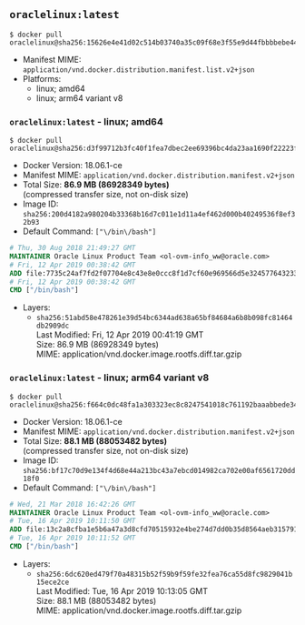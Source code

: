 ## `oraclelinux:latest`

```console
$ docker pull oraclelinux@sha256:15626e4e41d02c514b03740a35c09f68e3f55e9d44fbbbbebe4431bc0c017d48
```

-	Manifest MIME: `application/vnd.docker.distribution.manifest.list.v2+json`
-	Platforms:
	-	linux; amd64
	-	linux; arm64 variant v8

### `oraclelinux:latest` - linux; amd64

```console
$ docker pull oraclelinux@sha256:d3f99712b3fc40f1fea7dbec2ee69396bc4da23aa1690f22223f8da7ed9bc413
```

-	Docker Version: 18.06.1-ce
-	Manifest MIME: `application/vnd.docker.distribution.manifest.v2+json`
-	Total Size: **86.9 MB (86928349 bytes)**  
	(compressed transfer size, not on-disk size)
-	Image ID: `sha256:200d4182a980204b33368b16d7c011e1d11a4ef462d000b40249536f8ef32b93`
-	Default Command: `["\/bin\/bash"]`

```dockerfile
# Thu, 30 Aug 2018 21:49:27 GMT
MAINTAINER Oracle Linux Product Team <ol-ovm-info_ww@oracle.com>
# Fri, 12 Apr 2019 00:38:42 GMT
ADD file:7735c24af7fd2f07704e8c43e8e0ccc8f1d7cf60e969566d5e3245776432333f in / 
# Fri, 12 Apr 2019 00:38:42 GMT
CMD ["/bin/bash"]
```

-	Layers:
	-	`sha256:51abd58e478261e39d54bc6344ad638a65bf84684a6b8b098fc81464db2909dc`  
		Last Modified: Fri, 12 Apr 2019 00:41:19 GMT  
		Size: 86.9 MB (86928349 bytes)  
		MIME: application/vnd.docker.image.rootfs.diff.tar.gzip

### `oraclelinux:latest` - linux; arm64 variant v8

```console
$ docker pull oraclelinux@sha256:f664c0dc48fa1a303323ec8c8247541018c761192baaabbede342b7cc646b8d9
```

-	Docker Version: 18.06.1-ce
-	Manifest MIME: `application/vnd.docker.distribution.manifest.v2+json`
-	Total Size: **88.1 MB (88053482 bytes)**  
	(compressed transfer size, not on-disk size)
-	Image ID: `sha256:bf17c70d9e134f4d68e44a213bc43a7ebcd014982ca702e00af6561720dd18f0`
-	Default Command: `["\/bin\/bash"]`

```dockerfile
# Wed, 21 Mar 2018 16:42:26 GMT
MAINTAINER Oracle Linux Product Team <ol-ovm-info_ww@oracle.com>
# Tue, 16 Apr 2019 10:11:50 GMT
ADD file:13c2a8cfba1e5b6a47a3d8cfd70515932e4be274d7dd0b35d8564aeb3157919d in / 
# Tue, 16 Apr 2019 10:11:52 GMT
CMD ["/bin/bash"]
```

-	Layers:
	-	`sha256:6dc620ed479f70a48315b52f59b9f59fe32fea76ca55d8fc9829041b15ece2ce`  
		Last Modified: Tue, 16 Apr 2019 10:13:05 GMT  
		Size: 88.1 MB (88053482 bytes)  
		MIME: application/vnd.docker.image.rootfs.diff.tar.gzip
